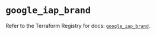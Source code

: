 # `google_iap_brand`

Refer to the Terraform Registry for docs: [`google_iap_brand`](https://registry.terraform.io/providers/hashicorp/google-beta/6.25.0/docs/resources/google_iap_brand).
